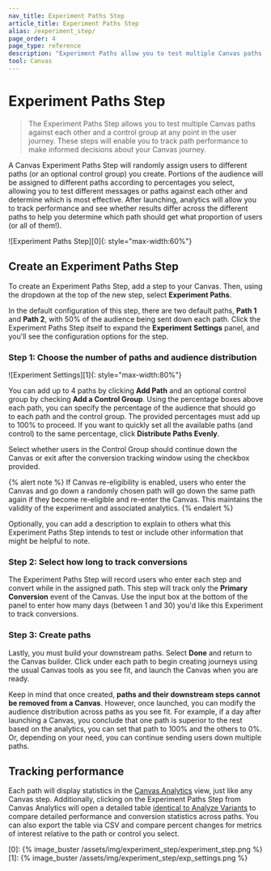 ```yaml
---
nav_title: Experiment Paths Step
article_title: Experiment Paths Step
alias: /experiment_step/
page_order: 4
page_type: reference
description: "Experiment Paths allow you to test multiple Canvas paths against each other and a control group at any point in the user journey."
tool: Canvas
---
```


# Experiment Paths Step

> The Experiment Paths Step allows you to test multiple Canvas paths against each other and a control group at any point in the user journey. These steps will enable you to track path performance to make informed decisions about your Canvas journey.

A Canvas Experiment Paths Step will randomly assign users to different paths (or an optional control group) you create. Portions of the audience will be assigned to different paths according to percentages you select, allowing you to test different messages or paths against each other and determine which is most effective. After launching, analytics will allow you to track performance and see whether results differ across the different paths to help you determine which path should get what proportion of users (or all of them!).

![Experiment Paths Step][0]{: style="max-width:60%"}

## Create an Experiment Paths Step

To create an Experiment Paths Step, add a step to your Canvas. Then, using the dropdown at the top of the new step, select **Experiment Paths**.

In the default configuration of this step, there are two default paths, **Path 1** and **Path 2**, with 50% of the audience being sent down each path. Click the Experiment Paths Step itself to expand the **Experiment Settings** panel, and you'll see the configuration options for the step. 

### Step 1: Choose the number of paths and audience distribution

![Experiment Settings][1]{: style="max-width:80%"}

You can add up to 4 paths by clicking **Add Path** and an optional control group by checking **Add a Control Group**. Using the percentage boxes above each path, you can specify the percentage of the audience that should go to each path and the control group. The provided percentages must add up to 100% to proceed. If you want to quickly set all the available paths (and control) to the same percentage, click **Distribute Paths Evenly**.

Select whether users in the Control Group should continue down the Canvas or exit after the conversion tracking window using the checkbox provided.

{% alert note %}
If Canvas re-eligibility is enabled, users who enter the Canvas and go down a randomly chosen path will go down the same path again if they become re-eligible and re-enter the Canvas. This maintains the validity of the experiment and associated analytics.
{% endalert %}

Optionally, you can add a description to explain to others what this Experiment Paths Step intends to test or include other information that might be helpful to note.

### Step 2: Select how long to track conversions

The Experiment Paths Step will record users who enter each step and convert while in the assigned path. This step will track only the **Primary Conversion** event of the Canvas. Use the input box at the bottom of the panel to enter how many days (between 1 and 30) you'd like this Experiment to track conversions.

### Step 3: Create paths

Lastly, you must build your downstream paths. Select **Done** and return to the Canvas builder. Click <i class="fas fa-plus-circle"></i> under each path to begin creating journeys using the usual Canvas tools as you see fit, and launch the Canvas when you are ready. 

Keep in mind that once created, **paths and their downstream steps cannot be removed from a Canvas**. However, once launched, you can modify the audience distribution across paths as you see fit. For example, if a day after launching a Canvas, you conclude that one path is superior to the rest based on the analytics, you can set that path to 100% and the others to 0%. Or, depending on your need, you can continue sending users down multiple paths.

## Tracking performance

Each path will display statistics in the [Canvas Analytics]({{site.baseurl}}/user_guide/engagement_tools/canvas/get_started/measuring_and_testing_with_canvas_analytics/) view, just like any Canvas step. Additionally, clicking on the Experiment Paths Step from Canvas Analytics will open a detailed table [identical to Analyze Variants]({{site.baseurl}}/user_guide/engagement_tools/canvas/get_started/measuring_and_testing_with_canvas_analytics/#performance-breakdown-by-variant) to compare detailed performance and conversion statistics across paths. You can also export the table via CSV and compare percent changes for metrics of interest relative to the path or control you select.

[0]: {% image_buster /assets/img/experiment_step/experiment_step.png %}
[1]: {% image_buster /assets/img/experiment_step/exp_settings.png %}
